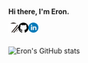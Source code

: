 **Hi there, I'm Eron.**

<a href="https://www.jialinying.com">
  <img align="left" alt="personal web" width="20px" src="./icon/IMG_8218.png" />
<a href="https://github.com/Grimnirobser">
  <img align="left" alt="github" width="20px" src="./icon/github.svg" />
</a>
<a href="https://www.linkedin.com/in/jialin-ying-aa551b18a/">
  <img align="left" alt="linkedin" width="20px" src="./icon/linkedin.svg" />

</a>

<br />
<br />

![Eron's GitHub stats](https://github-readme-stats.vercel.app/api?username=Grimnirobser&show_icons=true)
